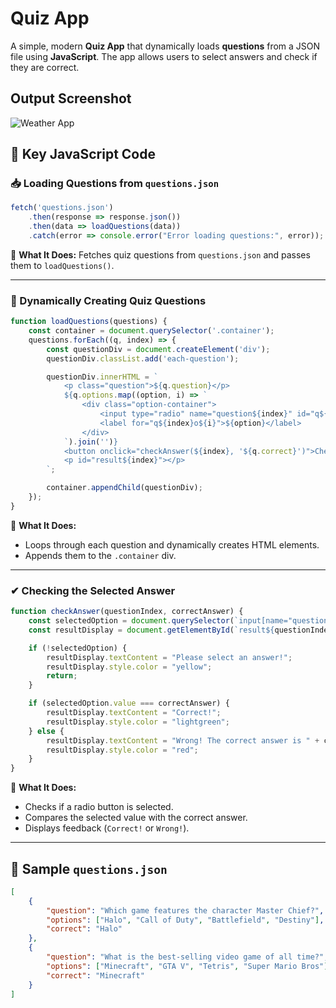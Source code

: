 # **Quiz App**  

A simple, modern **Quiz App** that dynamically loads **questions** from a JSON file using **JavaScript**. The app allows users to select answers and check if they are correct.  

## Output Screenshot  
![Weather App](output.gif)  

## **🔑 Key JavaScript Code**  

### **📥 Loading Questions from `questions.json`**
```js
fetch('questions.json')
    .then(response => response.json())
    .then(data => loadQuestions(data))
    .catch(error => console.error("Error loading questions:", error));
```
📌 **What It Does:** Fetches quiz questions from `questions.json` and passes them to `loadQuestions()`.  

---

### **📌 Dynamically Creating Quiz Questions**
```js
function loadQuestions(questions) {
    const container = document.querySelector('.container');
    questions.forEach((q, index) => {
        const questionDiv = document.createElement('div');
        questionDiv.classList.add('each-question');

        questionDiv.innerHTML = `
            <p class="question">${q.question}</p>
            ${q.options.map((option, i) => `
                <div class="option-container">
                    <input type="radio" name="question${index}" id="q${index}o${i}" value="${option}">
                    <label for="q${index}o${i}">${option}</label>
                </div>
            `).join('')}
            <button onclick="checkAnswer(${index}, '${q.correct}')">Check Answer</button>
            <p id="result${index}"></p>
        `;

        container.appendChild(questionDiv);
    });
}
```
📌 **What It Does:**  
- Loops through each question and dynamically creates HTML elements.  
- Appends them to the `.container` div.  

---

### **✔ Checking the Selected Answer**
```js
function checkAnswer(questionIndex, correctAnswer) {
    const selectedOption = document.querySelector(`input[name="question${questionIndex}"]:checked`);
    const resultDisplay = document.getElementById(`result${questionIndex}`);

    if (!selectedOption) {
        resultDisplay.textContent = "Please select an answer!";
        resultDisplay.style.color = "yellow";
        return;
    }

    if (selectedOption.value === correctAnswer) {
        resultDisplay.textContent = "Correct!";
        resultDisplay.style.color = "lightgreen";
    } else {
        resultDisplay.textContent = "Wrong! The correct answer is " + correctAnswer;
        resultDisplay.style.color = "red";
    }
}
```
📌 **What It Does:**  
- Checks if a radio button is selected.  
- Compares the selected value with the correct answer.  
- Displays feedback (`Correct!` or `Wrong!`).  

---

## **📄 Sample `questions.json`**
```json
[
    {
        "question": "Which game features the character Master Chief?",
        "options": ["Halo", "Call of Duty", "Battlefield", "Destiny"],
        "correct": "Halo"
    },
    {
        "question": "What is the best-selling video game of all time?",
        "options": ["Minecraft", "GTA V", "Tetris", "Super Mario Bros"],
        "correct": "Minecraft"
    }
]
```